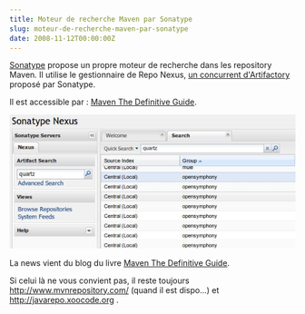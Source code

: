```yaml
--- 
title: Moteur de recherche Maven par Sonatype
slug: moteur-de-recherche-maven-par-sonatype
date: 2008-11-12T00:00:00Z
---
```


[Sonatype](http://www.sonatype.com/) propose un propre moteur de recherche dans les repository Maven. Il utilise le gestionnaire de Repo Nexus, [un concurrent d'Artifactory](http://cfossguy.blogspot.com/2008/09/my-artifactory-versus-nexus-experience.html) proposé par Sonatype.

Il est accessible par : [Maven The Definitive Guide](http://blogs.sonatype.com/people/book/2008/11/11/searching-the-maven-repository/).

![](/img/posts/2008/11/sonatype_nexus.jpeg)

La news vient du blog du livre [Maven The Definitive Guide](http://blogs.sonatype.com/people/book/2008/11/11/searching-the-maven-repository/).

Si celui là ne vous convient pas, il reste toujours http://www.mvnrepository.com/ (quand il est dispo...) et http://javarepo.xoocode.org .

